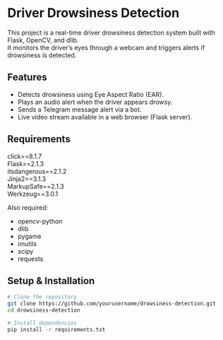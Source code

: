# Driver Drowsiness Detection

This project is a real-time driver drowsiness detection system built with Flask, OpenCV, and dlib.  
It monitors the driver’s eyes through a webcam and triggers alerts if drowsiness is detected.

## Features
- Detects drowsiness using Eye Aspect Ratio (EAR).
- Plays an audio alert when the driver appears drowsy.
- Sends a Telegram message alert via a bot.
- Live video stream available in a web browser (Flask server).

## Requirements
click==8.1.7  
Flask==2.1.3  
itsdangerous==2.1.2  
Jinja2==3.1.3  
MarkupSafe==2.1.3  
Werkzeug==3.0.1  

Also required:  
- opencv-python  
- dlib  
- pygame  
- imutils  
- scipy  
- requests  

## Setup & Installation
```bash
# Clone the repository
git clone https://github.com/yourusername/drowsiness-detection.git
cd drowsiness-detection

# Install dependencies
pip install -r requirements.txt
